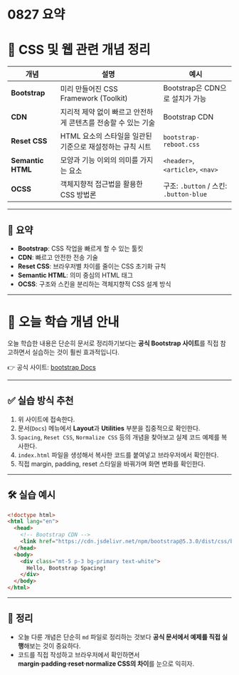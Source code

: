 # 0827 요약

# 📘 CSS 및 웹 관련 개념 정리

| 개념              | 설명                                                          | 예시                                   |
| ----------------- | ------------------------------------------------------------- | -------------------------------------- |
| **Bootstrap**     | 미리 만들어진 CSS Framework (Toolkit)                         | Bootstrap은 CDN으로 설치가 가능        |
| **CDN**           | 지리적 제약 없이 빠르고 안전하게 콘텐츠를 전송할 수 있는 기술 | Bootstrap CDN                          |
| **Reset CSS**     | HTML 요소의 스타일을 일관된 기준으로 재설정하는 규칙 시트     | `bootstrap-reboot.css`                 |
| **Semantic HTML** | 모양과 기능 이외의 의미를 가지는 요소                         | `<header>`, `<article>`, `<nav>`       |
| **OCSS**          | 객체지향적 접근법을 활용한 CSS 방법론                         | 구조: `.button` / 스킨: `.button-blue` |

---

## 📌 요약
- **Bootstrap**: CSS 작업을 빠르게 할 수 있는 툴킷  
- **CDN**: 빠르고 안전한 전송 기술  
- **Reset CSS**: 브라우저별 차이를 줄이는 CSS 초기화 규칙  
- **Semantic HTML**: 의미 중심의 HTML 태그  
- **OCSS**: 구조와 스킨을 분리하는 객체지향적 CSS 설계 방식  


---

# 📘 오늘 학습 개념 안내

오늘 학습한 내용은 단순히 문서로 정리하기보다는 **공식 Bootstrap 사이트**를 직접 참고하면서 실습하는 것이 훨씬 효과적입니다.  

👉 공식 사이트: [bootstrap Docs](https://getbootstrap.com/)

---

## ✅ 실습 방식 추천
1. 위 사이트에 접속한다.  
2. 문서(`Docs`) 메뉴에서 **Layout**과 **Utilities** 부분을 집중적으로 확인한다.  
3. `Spacing`, `Reset CSS`, `Normalize CSS` 등의 개념을 찾아보고 실제 코드 예제를 복사한다.  
4. `index.html` 파일을 생성해서 복사한 코드를 붙여넣고 브라우저에서 확인한다.  
5. 직접 margin, padding, reset 스타일을 바꿔가며 화면 변화를 확인한다.  

---

## 🛠️ 실습 예시
```html
<!doctype html>
<html lang="en">
  <head>
    <!-- Bootstrap CDN -->
    <link href="https://cdn.jsdelivr.net/npm/bootstrap@5.3.0/dist/css/bootstrap.min.css" rel="stylesheet">
  </head>
  <body>
    <div class="mt-5 p-3 bg-primary text-white">
      Hello, Bootstrap Spacing!
    </div>
  </body>
</html>
```

---

## 📌 정리

* 오늘 다룬 개념은 단순히 `md` 파일로 정리하는 것보다 **공식 문서에서 예제를 직접 실행**해보는 것이 중요하다.
* 코드를 직접 작성하고 브라우저에서 확인하면서 **margin·padding·reset·normalize CSS의 차이**를 눈으로 익히자.

